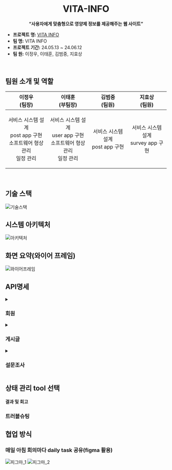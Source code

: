 <div style ="text-align:center">

  # VITA-INFO

</div>



<p align='center'><strong>“사용자에게 맞춤형으로 영양제 정보를 제공해주는 웹 사이트”</strong></p>
</p>
  <ul>
  <li><strong>프로젝트 명: </strong><a href="https://vitainfo.kr"> VITA INFO</a></li>
  <li><strong>팀 명:</strong> VITA INFO</li>
  <li><strong>프로젝트 기간:</strong> 24.05.13 ~ 24.06.12</li>
  <li><strong>팀 원:</strong> 이정우, 이태훈, 김범중, 지효상</li>
</ul>
<br>


## 팀원 소개 및 역할
<table>
<thead>
<tr>
<th>이정우 <br>(팀장)</th>
<th>이태훈 <br>(부팀장)</th>
<th>김범중 <br>(팀원)</th>
<th>지효상 <br>(팀원)</th>
</tr>
</thead>
<tbody>
<tr>
  <td>
    <p align="center">
      서비스 시스템 설계<br>
      post app 구현<br>
      소프트웨어 형상 관리<br>
      일정 관리
    </p>
  </td>
    <td>
    <p align="center">
      서비스 시스템 설계<br>
      user app 구현<br>
      소프트웨어 형상 관리<br>
      일정 관리
    </p>
  </td>
  
  <td>
    <p align="center">
      서비스 시스템 설계<br>
      post app 구현<br>
    </p>
  </td>
  
  <td>
    <p align="center">
   서비스 시스템 설계<br>
  survey app 구현
    </p>
  </td>
</tr>
</tbody>
</table>

<br>

## 기술 스택
![기술스택](https://github.com/JWTONE/VITA-INFO/assets/159910835/30ce8301-35dc-45f7-a969-779d71485ce2)


## 시스템 아키텍처
![아키텍처](https://github.com/JWTONE/VITA-INFO/assets/159910835/f4047c1c-a83b-4d56-8933-542baa9e7aa5)


## 화면 요약(와이어 프레임)
![와이어프레임](https://github.com/JWTONE/VITA-INFO/assets/159910835/04fa97b7-1c8f-4561-a062-d29408c157f0)

## API명세 

<details>
  
<summary>
  
  ### 회원
  
</summary>

- **회원가입**
  - HTTP 메소드: POST
  - API Path: `/api/account/`


- **로그인**
  - HTTP 메소드: POST
  - API Path: `/api/account/login`

- **토큰 Refresh**
  - HTTP 메소드: POST
  - API Path: `/api/account/refresh`

- **로그아웃**
  - HTTP 메소드: POST
  - API Path: `/api/account/logout`

- **회원탈퇴**
  - HTTP 메소드: DELETE
  - API Path: `/api/account/`

- **회원정보 수정**
  - HTTP 메소드: PUT
  - API Path: `/api/account/<str:username>`

- **비밀번호 수정**
  - HTTP 메소드: PUT
  - API Path: `/api/account/<str:username>/password`

</details>

<details>
  
<summary>
  
  ### 게시글
  
</summary>

- **게시글 작성**
  - HTTP 메소드: GET
  - API Path: `/api/post/`

- **게시글 리스트 조회**
  - HTTP 메소드: GET
  - API Path: `/api/post/<str:category>`

- **게시글 검색**
  - HTTP 메소드: GET
  - API Path: `/api/post/search/`

- **게시글 상세 조회**
  - HTTP 메소드: GET
  - API Path: `/api/post/<int:post_pk>`

- **게시글 수정**
  - HTTP 메소드: PUT
  - API Path: `/api/post/<int:post_pk>`

- **게시글 삭제**
  - HTTP 메소드: DELETE
  - API Path: `/api/post/<int:post_pk>`

- **게시글 좋아요**
  - HTTP 메소드: POST
  - API Path: `/api/post/<int:post_pk>`

- **댓글 작성**
  - HTTP 메소드: POST
  - API Path: `/api/post/<int:post_pk>/comment/`

- **대댓글 작성**
  - HTTP 메소드: POST
  - API Path: `/api/post/<int:post_pk>/comment/<int:comment_pk>`

- **댓글 조회**
  - HTTP 메소드: GET
  - API Path: `/api/post/<int:post_pk>/comment/`

- **댓글 수정**
  - HTTP 메소드: PUT
  - API Path: `/api/post/comment/<int:comment_pk>`

- **댓글 좋아요**
  - HTTP 메소드: POST
  - API Path: `/api/post/comment/<int:comment_pk>`

- **인기 검색어 순위**
  - HTTP 메소드: GET
  - API Path: `/api/post/ranking/`
  - 
</details>

<details>
  
<summary>
  
  ### 설문조사
  
</summary>

- **설문 보내기**
  - HTTP 메소드: POST
  - API Path: `/api/survey/`

- **로딩페이지**
  - HTTP 메소드: GET
  - API Path: `/api/survey/loading/`

- **설문조사 결과 불러오기**
  - HTTP 메소드: GET
  - API Path: `/api/survey/`

</details>

## 상태 관리 tool 선택
**결과 및 회고**


### 트러블슈팅


## 협업 방식
### 매일 아침 회의마다 daily task 공유(figma 활용)
![피그마_1](https://github.com/JWTONE/VITA-INFO/assets/159910835/f19a0f99-defe-457a-9601-c28d4ff6fdd5)
![피그마_2](https://github.com/JWTONE/VITA-INFO/assets/159910835/728e3e29-d78a-4960-81c2-d24a7d107556)
